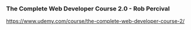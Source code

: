 ### The Complete Web Developer Course 2.0 - Rob Percival
https://www.udemy.com/course/the-complete-web-developer-course-2/